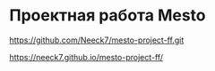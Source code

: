 # Проектная работа Mesto

https://github.com/Neeck7/mesto-project-ff.git

https://neeck7.github.io/mesto-project-ff/